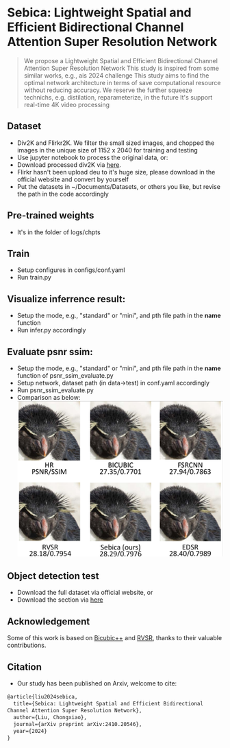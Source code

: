 # Sebica: Lightweight Spatial and Efficient Bidirectional Channel Attention Super Resolution Network

> We propose a Lightweight Spatial and Efficient Bidirectional Channel Attention Super Resolution Network
> This study is inspired from some similar works, e.g., ais 2024 challenge 
> This study aims to find the optimal network architecture in terms of save computational resource without reducing accuracy. 
> We reserve the further squeeze technichs, e.g. distilation, reparameterize, in the future
> It's support real-time 4K video processing

## Dataset
- Div2K and Flirkr2K. We filter the small sized images, and chopped the images in the unique size of 1152 x 2040 for training and testing
- Use jupyter notebook to process the original data, or:
- Download processed div2K via [here](https://drive.google.com/file/d/1ETSlWtgJvbDZ9nGCXNwtMMSpmMjE2YnP/view?usp=sharing).
- Flirkr hasn't been upload deu to it's huge size, please download in the official website and convert by yourself
- Put the datasets in ~/Documents/Datasets, or others you like, but revise the path in the code accordingly

## Pre-trained weights 
-  It's in the folder of logs/chpts

## Train
- Setup configures in configs/conf.yaml
- Run train.py

## Visualize inferrence result:
- Setup the mode, e.g., "standard" or "mini", and pth file path in the __name__ function
- Run infer.py accordingly

## Evaluate psnr ssim:
- Setup the mode, e.g., "standard" or "mini", and pth file path in the __name__ function of psnr_ssim_evaluate.py
- Setup network, dataset path (in data->test) in conf.yaml accordingly
- Run psnr_ssim_evaluate.py
- Comparison as below:
![Comparison with baseline](./comparison.png)

## Object detection test
- Download the full dataset via official website, or 
- Download the section via [here](https://drive.google.com/file/d/1Se77Pvcll7hVl32LktsV7T-LXmKO7VH3/view?usp=sharing)

## Acknowledgement
Some of this work is based on [Bicubic++](https://github.com/aselsan-research-imaging-team/bicubic-plusplus) and [RVSR](https://github.com/huai-chang/RVSR/tree/main ), thanks to their valuable contributions.

## Citation
- Our study has been published on Arxiv, welcome to cite:
```bibliography
@article{liu2024sebica,
  title={Sebica: Lightweight Spatial and Efficient Bidirectional Channel Attention Super Resolution Network},
  author={Liu, Chongxiao},
  journal={arXiv preprint arXiv:2410.20546},
  year={2024}
}
